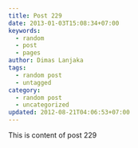 ```yaml
---
title: Post 229
date: 2013-01-03T15:08:34+07:00
keywords:
  - random
  - post
  - pages
author: Dimas Lanjaka
tags:
  - random post
  - untagged
category:
  - random post
  - uncategorized
updated: 2012-08-21T04:06:53+07:00
---
```

This is content of post 229